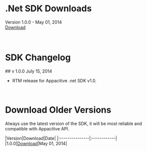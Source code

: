 ﻿
<h1><span class="glyphicon glyphicon-download-alt"></span> .Net SDK Downloads</h1>
<span class="muted mbm">Version 1.0.0 - May 01, 2014</span>
<div> 
    <a class="btn btn-info pll prm" href="https://github.com/appacitive/appacitive-dotnet-sdk/releases/download/v1.0.0/Appacitive.Net.Sdk.v.1.0.zip"><i class="glyphicon glyphicon-download-alt"></i>    Download</a>
</div>
<br/>
<br/>

<h1><span class="glyphicon glyphicon-time"></span> SDK Changelog</h1>
## v 1.0.0
<span class="muted">July 15, 2014</span>

+   RTM release for Appacitive .net SDK v1.0.

<br/>

<h1><span class="glyphicon glyphicon-cloud-download"></span> Download Older Versions</h1>
Always use the latest version of the SDK, it will be most reliable and compatible with Appacitive API.

|Version|Download|Date|
|:---------------|:------------|
|1.0.0|<a href="https://github.com/appacitive/appacitive-dotnet-sdk/releases/download/v1.0.0/Appacitive.Net.Sdk.v.1.0.zip">Download</a>|May 01, 2014|